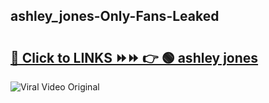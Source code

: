 
 ## ashley_jones-Only-Fans-Leaked

# <h2><a href="https://clipsfans.com/ashley_jones&ref=git">🔗 Click to LINKS ⏩⏩ 👉 🟢 ashley jones </a></h2>

<a href="https://clipsfans.com/ashley_jones&ref=git" rel="nofollow" data-target="animated-image.originalLink"><img src="https://i.ibb.co.com/xMMVF88/686577567.gif" alt="Viral Video Original" style="max-width: 100%; display: inline-block;" data-target="animated-image.originalImage"></a>
